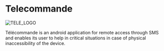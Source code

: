 # Telecommande
![TELE_LOGO](https://user-images.githubusercontent.com/48183000/105959500-f87ee900-60a1-11eb-9096-0d4f5c3e367d.png)

Télécommande is an android application for remote access through SMS and enables its user to help in critical situations in case of physical inaccessibility of the device. 

